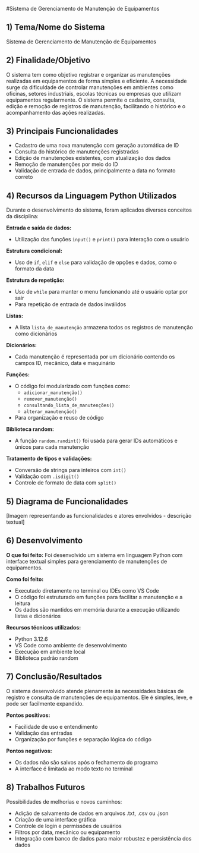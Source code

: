 #Sistema de Gerenciamento de Manutenção de Equipamentos

## 1) Tema/Nome do Sistema
Sistema de Gerenciamento de Manutenção de Equipamentos

## 2) Finalidade/Objetivo
O sistema tem como objetivo registrar e organizar as manutenções realizadas em equipamentos de forma simples e eficiente. A necessidade surge da dificuldade de controlar manutenções em ambientes como oficinas, setores industriais, escolas técnicas ou empresas que utilizam equipamentos regularmente. O sistema permite o cadastro, consulta, edição e remoção de registros de manutenção, facilitando o histórico e o acompanhamento das ações realizadas.

## 3) Principais Funcionalidades
- Cadastro de uma nova manutenção com geração automática de ID
- Consulta do histórico de manutenções registradas
- Edição de manutenções existentes, com atualização dos dados
- Remoção de manutenções por meio do ID
- Validação de entrada de dados, principalmente a data no formato correto

## 4) Recursos da Linguagem Python Utilizados
Durante o desenvolvimento do sistema, foram aplicados diversos conceitos da disciplina:

**Entrada e saída de dados:**
- Utilização das funções `input()` e `print()` para interação com o usuário

**Estrutura condicional:**
- Uso de `if`, `elif` e `else` para validação de opções e dados, como o formato da data

**Estrutura de repetição:**
- Uso de `while` para manter o menu funcionando até o usuário optar por sair
- Para repetição de entrada de dados inválidos

**Listas:**
- A lista `lista_de_manutenção` armazena todos os registros de manutenção como dicionários

**Dicionários:**
- Cada manutenção é representada por um dicionário contendo os campos ID, mecânico, data e maquinário

**Funções:**
- O código foi modularizado com funções como:
  - `adicionar_manutenção()`
  - `remover_manutenção()`
  - `consultando_lista_de_manutenções()`
  - `alterar_manutenção()`
- Para organização e reuso de código

**Biblioteca random:**
- A função `random.randint()` foi usada para gerar IDs automáticos e únicos para cada manutenção

**Tratamento de tipos e validações:**
- Conversão de strings para inteiros com `int()`
- Validação com `.isdigit()`
- Controle de formato de data com `split()`

## 5) Diagrama de Funcionalidades
[Imagem representando as funcionalidades e atores envolvidos - descrição textual]

## 6) Desenvolvimento
**O que foi feito:**
Foi desenvolvido um sistema em linguagem Python com interface textual simples para gerenciamento de manutenções de equipamentos.

**Como foi feito:**
- Executado diretamente no terminal ou IDEs como VS Code
- O código foi estruturado em funções para facilitar a manutenção e a leitura
- Os dados são mantidos em memória durante a execução utilizando listas e dicionários

**Recursos técnicos utilizados:**
- Python 3.12.6
- VS Code como ambiente de desenvolvimento
- Execução em ambiente local
- Biblioteca padrão random

## 7) Conclusão/Resultados
O sistema desenvolvido atende plenamente às necessidades básicas de registro e consulta de manutenções de equipamentos. Ele é simples, leve, e pode ser facilmente expandido.

**Pontos positivos:**
- Facilidade de uso e entendimento
- Validação das entradas
- Organização por funções e separação lógica do código

**Pontos negativos:**
- Os dados não são salvos após o fechamento do programa
- A interface é limitada ao modo texto no terminal

## 8) Trabalhos Futuros
Possibilidades de melhorias e novos caminhos:
- Adição de salvamento de dados em arquivos .txt, .csv ou .json
- Criação de uma interface gráfica
- Controle de login e permissões de usuários
- Filtros por data, mecânico ou equipamento
- Integração com banco de dados para maior robustez e persistência dos dados
